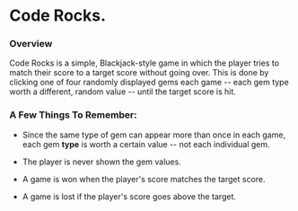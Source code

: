 # Code Rocks.

### Overview

Code Rocks is a simple, Blackjack-style game in which the player tries to match their score to a target score without going over. This is done by clicking one of four randomly displayed gems each game -- each gem type worth a different, random value -- until the target score is hit.

### A Few Things To Remember:

* Since the same type of gem can appear more than once in each game, each gem **type** is worth a certain value -- not each individual gem.

* The player is never shown the gem values.

* A game is won when the player's score matches the target score.

* A game is lost if the player's score goes above the target.